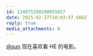 ```yaml
---
id: 114075280190055857
date: 2025-02-27T10:03:57.666Z
reply: true
media_attachments: 0
---
```


[@sun](https://neodb.social/@sun/) 现在喜欢看 HE 的电影。

